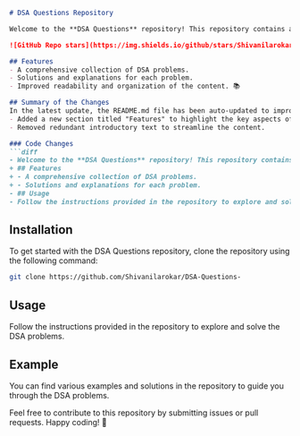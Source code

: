 ```markdown
# DSA Questions Repository

Welcome to the **DSA Questions** repository! This repository contains a collection of Data Structures and Algorithms (DSA) problems designed to help you enhance your coding skills.

![GitHub Repo stars](https://img.shields.io/github/stars/Shivanilarokar/DSA-Questions-) ![GitHub forks](https://img.shields.io/github/forks/Shivanilarokar/DSA-Questions-) ![GitHub issues](https://img.shields.io/github/issues/Shivanilarokar/DSA-Questions-)

## Features
- A comprehensive collection of DSA problems.
- Solutions and explanations for each problem.
- Improved readability and organization of the content. 📚

## Summary of the Changes
In the latest update, the README.md file has been auto-updated to improve clarity and structure. The following changes were made:
- Added a new section titled "Features" to highlight the key aspects of the repository.
- Removed redundant introductory text to streamline the content.

### Code Changes
```diff
- Welcome to the **DSA Questions** repository! This repository contains a collection of Data Structures and Algorithms (DSA) problems designed to help you enhance your coding skills.
+ ## Features
+ - A comprehensive collection of DSA problems.
+ - Solutions and explanations for each problem.
- ## Usage
- Follow the instructions provided in the repository to explore and solve the DSA problems.
```

## Installation
To get started with the DSA Questions repository, clone the repository using the following command:

```bash
git clone https://github.com/Shivanilarokar/DSA-Questions-
```

## Usage
Follow the instructions provided in the repository to explore and solve the DSA problems.

## Example
You can find various examples and solutions in the repository to guide you through the DSA problems.

Feel free to contribute to this repository by submitting issues or pull requests. Happy coding! 🚀
```